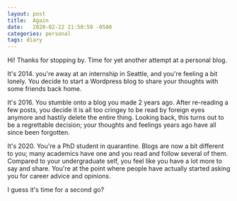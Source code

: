 ```yaml
---
layout: post
title:  Again
date:   2020-02-22 21:50:59 -0500
categories: personal
tags: diary
---
```


Hi! Thanks for stopping by. Time for yet another attempt at a personal blog.

It's 2014. you're away at an internship in Seattle, and you're feeling a bit lonely. You decide to start a Wordpress blog to share your thoughts with some friends back home. 

It's 2016. You stumble onto a blog you made 2 years ago. After re-reading a few posts, you decide it is all too cringey to be read by foreign eyes anymore and hastily delete the entire thing. Looking back, this turns out to be a regrettable decision; your thoughts and feelings years ago have all since been forgotten.

It's 2020. You're a PhD student in quarantine. Blogs are now a bit different to you; many academics have one and you read and follow several of them. Compared to your undergraduate self, you feel like you have a lot more to say and share. You're at the point where people have actually started asking you for career advice and opinions. 

I guess it's time for a second go?

